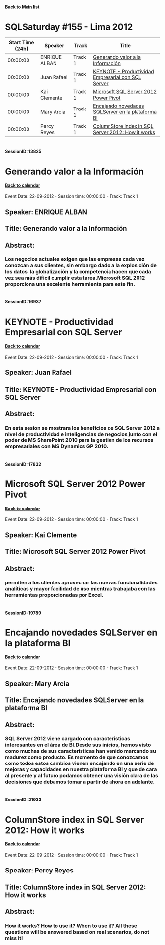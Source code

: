 #### [Back to Main list](index.md)
# SQLSaturday #155 - Lima 2012
Start Time (24h)|Speaker|Track|Title
---|---|---|---
00:00:00|ENRIQUE ALBAN|Track 1|[Generando valor a la Información](#sessionid:-13825)
00:00:00|Juan Rafael|Track 1|[KEYNOTE - Productividad Empresarial con SQL Server](#sessionid:-16937)
00:00:00|Kai Clemente|Track 1|[Microsoft SQL Server 2012 Power Pivot](#sessionid:-17832)
00:00:00|Mary Arcia|Track 1|[Encajando novedades SQLServer en la plataforma BI](#sessionid:-19789)
00:00:00|Percy Reyes|Track 1|[ColumnStore index in SQL Server 2012: How it works](#sessionid:-21933)
#  
#### SessionID: 13825
# Generando valor a la Información
#### [Back to calendar](#SQLSaturday-#155---Lima-2012)
Event Date: 22-09-2012 - Session time: 00:00:00 - Track: Track 1
## Speaker: ENRIQUE ALBAN
## Title: Generando valor a la Información
## Abstract:
### Los negocios actuales exigen que las empresas cada vez conozcan a sus clientes, sin embargo dado a la explosición de los datos, la globalización y la competencia hacen que cada vez sea más dificil cumplir esta tarea.Microsoft SQL 2012 proporciona una excelente herramienta para este fin.
#  
#### SessionID: 16937
# KEYNOTE - Productividad Empresarial con SQL Server
#### [Back to calendar](#SQLSaturday-#155---Lima-2012)
Event Date: 22-09-2012 - Session time: 00:00:00 - Track: Track 1
## Speaker: Juan Rafael
## Title: KEYNOTE - Productividad Empresarial con SQL Server
## Abstract:
### En esta sesion se mostrara los beneficios de SQL Server 2012 a nivel de productividad e inteligencias de negocios junto con el poder de MS SharePoint 2010 para la gestion de los recursos empresariales con MS Dynamics GP 2010.
#  
#### SessionID: 17832
# Microsoft SQL Server 2012 Power Pivot
#### [Back to calendar](#SQLSaturday-#155---Lima-2012)
Event Date: 22-09-2012 - Session time: 00:00:00 - Track: Track 1
## Speaker: Kai Clemente
## Title: Microsoft SQL Server 2012 Power Pivot
## Abstract:
### permiten a los clientes aprovechar las nuevas funcionalidades analíticas y mayor facilidad de uso mientras trabajaba con las herramientas proporcionadas por Excel.
#  
#### SessionID: 19789
# Encajando novedades SQLServer en la plataforma BI
#### [Back to calendar](#SQLSaturday-#155---Lima-2012)
Event Date: 22-09-2012 - Session time: 00:00:00 - Track: Track 1
## Speaker: Mary Arcia
## Title: Encajando novedades SQLServer en la plataforma BI
## Abstract:
### SQL Server 2012 viene cargado con caracteristicas interesantes en el área de BI.Desde sus inicios, hemos visto como muchas de sus características han venido marcando su madurez como producto. Es momento de que conozcamos como todos estos cambios vienen encajando en una serie de mejoras y capacidades en nuestra plataforma BI y que de cara al presente y al futuro podamos obtener una visión clara de las decisiones que debamos tomar a partir de ahora en adelante.
#  
#### SessionID: 21933
# ColumnStore index in SQL Server 2012: How it works
#### [Back to calendar](#SQLSaturday-#155---Lima-2012)
Event Date: 22-09-2012 - Session time: 00:00:00 - Track: Track 1
## Speaker: Percy Reyes
## Title: ColumnStore index in SQL Server 2012: How it works
## Abstract:
### How it works? How to use it? When to use it? All these questions will be answered based on real scenarios, do not miss it!
